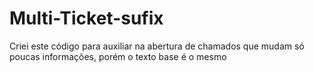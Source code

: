 # Multi-Ticket-sufix
Criei este código para auxiliar na abertura de chamados que mudam só poucas informações, porém o texto base é o mesmo

